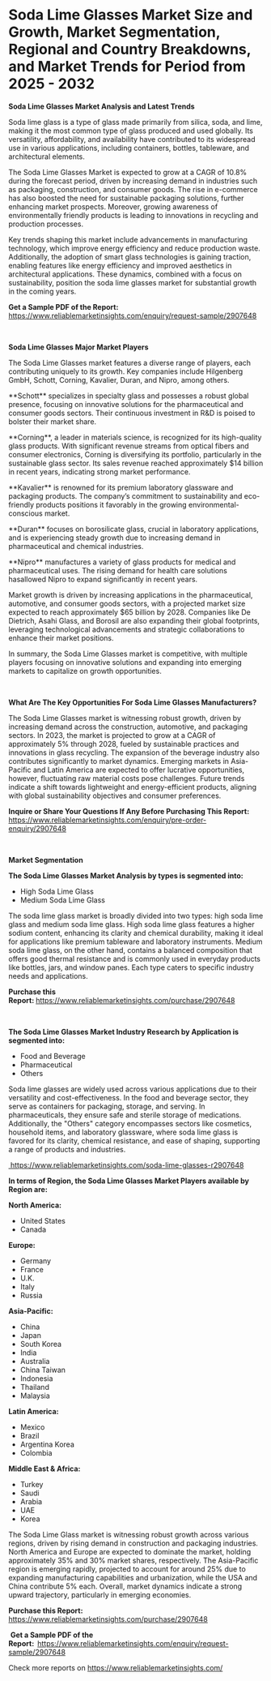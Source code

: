 <p><h1>Soda Lime Glasses Market Size and Growth, Market Segmentation, Regional and Country Breakdowns, and Market Trends for Period from 2025 -  2032</h1></p><p><strong>Soda Lime Glasses Market Analysis and Latest Trends</strong></p>
<p><p>Soda lime glass is a type of glass made primarily from silica, soda, and lime, making it the most common type of glass produced and used globally. Its versatility, affordability, and availability have contributed to its widespread use in various applications, including containers, bottles, tableware, and architectural elements. </p><p>The Soda Lime Glasses Market is expected to grow at a CAGR of 10.8% during the forecast period, driven by increasing demand in industries such as packaging, construction, and consumer goods. The rise in e-commerce has also boosted the need for sustainable packaging solutions, further enhancing market prospects. Moreover, growing awareness of environmentally friendly products is leading to innovations in recycling and production processes. </p><p>Key trends shaping this market include advancements in manufacturing technology, which improve energy efficiency and reduce production waste. Additionally, the adoption of smart glass technologies is gaining traction, enabling features like energy efficiency and improved aesthetics in architectural applications. These dynamics, combined with a focus on sustainability, position the soda lime glasses market for substantial growth in the coming years.</p></p>
<p><strong>Get a Sample PDF of the Report:&nbsp;</strong> <a href="https://www.reliablemarketinsights.com/enquiry/request-sample/2907648?utm_campaign=2535&utm_medium=2&utm_source=Github&utm_content=ia&utm_term=12032025&utm_id=soda-lime-glasses">https://www.reliablemarketinsights.com/enquiry/request-sample/2907648</a></p>
<p>&nbsp;</p>
<p><strong>Soda Lime Glasses Major Market Players</strong></p>
<p><p>The Soda Lime Glasses market features a diverse range of players, each contributing uniquely to its growth. Key companies include Hilgenberg GmbH, Schott, Corning, Kavalier, Duran, and Nipro, among others.</p><p>**Schott** specializes in specialty glass and possesses a robust global presence, focusing on innovative solutions for the pharmaceutical and consumer goods sectors. Their continuous investment in R&D is poised to bolster their market share.</p><p>**Corning**, a leader in materials science, is recognized for its high-quality glass products. With significant revenue streams from optical fibers and consumer electronics, Corning is diversifying its portfolio, particularly in the sustainable glass sector. Its sales revenue reached approximately $14 billion in recent years, indicating strong market performance.</p><p>**Kavalier** is renowned for its premium laboratory glassware and packaging products. The company’s commitment to sustainability and eco-friendly products positions it favorably in the growing environmental-conscious market. </p><p>**Duran** focuses on borosilicate glass, crucial in laboratory applications, and is experiencing steady growth due to increasing demand in pharmaceutical and chemical industries.</p><p>**Nipro** manufactures a variety of glass products for medical and pharmaceutical uses. The rising demand for health care solutions hasallowed Nipro to expand significantly in recent years.</p><p>Market growth is driven by increasing applications in the pharmaceutical, automotive, and consumer goods sectors, with a projected market size expected to reach approximately $65 billion by 2028. Companies like De Dietrich, Asahi Glass, and Borosil are also expanding their global footprints, leveraging technological advancements and strategic collaborations to enhance their market positions.</p><p>In summary, the Soda Lime Glasses market is competitive, with multiple players focusing on innovative solutions and expanding into emerging markets to capitalize on growth opportunities.</p></p>
<p>&nbsp;</p>
<p><strong>What Are The Key Opportunities For Soda Lime Glasses Manufacturers?</strong></p>
<p><p>The Soda Lime Glasses market is witnessing robust growth, driven by increasing demand across the construction, automotive, and packaging sectors. In 2023, the market is projected to grow at a CAGR of approximately 5% through 2028, fueled by sustainable practices and innovations in glass recycling. The expansion of the beverage industry also contributes significantly to market dynamics. Emerging markets in Asia-Pacific and Latin America are expected to offer lucrative opportunities, however, fluctuating raw material costs pose challenges. Future trends indicate a shift towards lightweight and energy-efficient products, aligning with global sustainability objectives and consumer preferences.</p></p>
<p><strong>Inquire or Share Your Questions If Any Before Purchasing This Report:</strong> <a href="https://www.reliablemarketinsights.com/enquiry/pre-order-enquiry/2907648?utm_campaign=2535&utm_medium=2&utm_source=Github&utm_content=ia&utm_term=12032025&utm_id=soda-lime-glasses">https://www.reliablemarketinsights.com/enquiry/pre-order-enquiry/2907648</a></p>
<p>&nbsp;</p>
<p><strong>Market Segmentation</strong></p>
<p><strong>The Soda Lime Glasses Market Analysis by types is segmented into:</strong></p>
<p><ul><li>High Soda Lime Glass</li><li>Medium Soda Lime Glass</li></ul></p>
<p><p>The soda lime glass market is broadly divided into two types: high soda lime glass and medium soda lime glass. High soda lime glass features a higher sodium content, enhancing its clarity and chemical durability, making it ideal for applications like premium tableware and laboratory instruments. Medium soda lime glass, on the other hand, contains a balanced composition that offers good thermal resistance and is commonly used in everyday products like bottles, jars, and window panes. Each type caters to specific industry needs and applications.</p></p>
<p><strong>Purchase this Report:&nbsp;</strong><a href="https://www.reliablemarketinsights.com/purchase/2907648?utm_campaign=2535&utm_medium=2&utm_source=Github&utm_content=ia&utm_term=12032025&utm_id=soda-lime-glasses">https://www.reliablemarketinsights.com/purchase/2907648</a></p>
<p>&nbsp;</p>
<p><strong>The Soda Lime Glasses Market Industry Research by Application is segmented into:</strong></p>
<p><ul><li>Food and Beverage</li><li>Pharmaceutical</li><li>Others</li></ul></p>
<p><p>Soda lime glasses are widely used across various applications due to their versatility and cost-effectiveness. In the food and beverage sector, they serve as containers for packaging, storage, and serving. In pharmaceuticals, they ensure safe and sterile storage of medications. Additionally, the "Others" category encompasses sectors like cosmetics, household items, and laboratory glassware, where soda lime glass is favored for its clarity, chemical resistance, and ease of shaping, supporting a range of products and industries.</p></p>
<p><a href="https://www.reliablemarketinsights.com/soda-lime-glasses-r2907648?utm_campaign=2535&utm_medium=2&utm_source=Github&utm_content=ia&utm_term=12032025&utm_id=soda-lime-glasses">&nbsp;https://www.reliablemarketinsights.com/soda-lime-glasses-r2907648</a></p>
<p><strong>In terms of Region, the Soda Lime Glasses Market Players available by Region are:</strong></p>
<p>
    <p> <strong> North America: </strong>
        <ul>
            <li>United States</li>
            <li>Canada</li>
        </ul>
        </p> 
    <p> <strong> Europe: </strong>
        <ul>
            <li>Germany</li>
            <li>France</li>
            <li>U.K.</li>
            <li>Italy</li>
            <li>Russia</li>
        </ul>
        </p> 
    <p> <strong> Asia-Pacific: </strong>
        <ul>
            <li>China</li>
            <li>Japan</li>
            <li>South Korea</li>
            <li>India</li>
            <li>Australia</li>
            <li>China Taiwan</li>
            <li>Indonesia</li>
            <li>Thailand</li>
            <li>Malaysia</li>
        </ul>
        </p> 
    <p> <strong> Latin America: </strong>
        <ul>
            <li>Mexico</li>
            <li>Brazil</li>
            <li>Argentina Korea</li>
            <li>Colombia</li>
        </ul>
        </p> 
    <p> <strong> Middle East & Africa: </strong>
        <ul>
            <li>Turkey</li>
            <li>Saudi</li>
            <li>Arabia</li>
            <li>UAE</li>
            <li>Korea</li>
        </ul>
    </p>
    </p>
<p><p>The Soda Lime Glass market is witnessing robust growth across various regions, driven by rising demand in construction and packaging industries. North America and Europe are expected to dominate the market, holding approximately 35% and 30% market shares, respectively. The Asia-Pacific region is emerging rapidly, projected to account for around 25% due to expanding manufacturing capabilities and urbanization, while the USA and China contribute 5% each. Overall, market dynamics indicate a strong upward trajectory, particularly in emerging economies.</p></p>
<p><strong>Purchase this Report: </strong><a href="https://www.reliablemarketinsights.com/purchase/2907648?utm_campaign=2535&utm_medium=2&utm_source=Github&utm_content=ia&utm_term=12032025&utm_id=soda-lime-glasses">https://www.reliablemarketinsights.com/purchase/2907648</a></p>
<p>&nbsp;<strong>Get a Sample PDF of the Report:&nbsp;&nbsp;</strong><a href="https://www.reliablemarketinsights.com/enquiry/request-sample/2907648?utm_campaign=2535&utm_medium=2&utm_source=Github&utm_content=ia&utm_term=12032025&utm_id=soda-lime-glasses">https://www.reliablemarketinsights.com/enquiry/request-sample/2907648</a></p>
<p><strong></strong></p>
<p>Check more reports on <a href="https://www.reliablemarketinsights.com/?utm_campaign=2535&utm_medium=2&utm_source=Github&utm_content=ia&utm_term=12032025&utm_id=soda-lime-glasses">https://www.reliablemarketinsights.com/</a></p>